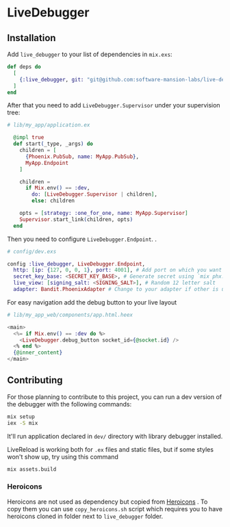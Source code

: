 # LiveDebugger

## Installation

Add `live_debugger` to your list of dependencies in `mix.exs`:

```elixir
def deps do
  [
    {:live_debugger, git: "git@github.com:software-mansion-labs/live-debugger.git", tag: "v0.0.2", only: :dev}
  ]
end
```

After that you need to add `LiveDebugger.Supervisor` under your supervision tree:

```elixir
# lib/my_app/application.ex

  @impl true
  def start(_type, _args) do
    children = [
      {Phoenix.PubSub, name: MyApp.PubSub},
      MyApp.Endpoint
    ]

    children =
      if Mix.env() == :dev,
        do: [LiveDebugger.Supervisor | children],
        else: children

    opts = [strategy: :one_for_one, name: MyApp.Supervisor]
    Supervisor.start_link(children, opts)
  end

```

Then you need to configure `LiveDebugger.Endpoint`. .

```elixir
# config/dev.exs

config :live_debugger, LiveDebugger.Endpoint,
  http: [ip: {127, 0, 0, 1}, port: 4001], # Add port on which you want debugger to run
  secret_key_base: <SECRET_KEY_BASE>, # Generate secret using `mix phx.gen.secret`
  live_view: [signing_salt: <SIGNING_SALT>], # Random 12 letter salt
  adapter: Bandit.PhoenixAdapter # Change to your adapter if other is used (see your Endpoint config)
```

For easy navigation add the debug button to your live layout

```Elixir
# lib/my_app_web/components/app.html.heex

<main>
  <%= if Mix.env() == :dev do %>
    <LiveDebugger.debug_button socket_id={@socket.id} />
  <% end %>
  {@inner_content}
</main>
```

## Contributing

For those planning to contribute to this project, you can run a dev version of the debugger with the following commands:

```bash
mix setup
iex -S mix
```

It'll run application declared in `dev/` directory with library debugger installed.

LiveReload is working both for `.ex` files and static files, but if some styles won't show up, try using this command

```bash
mix assets.build
```

### Heroicons

Heroicons are not used as dependency but copied from [Heroicons](https://github.com/tailwindlabs/heroicons) .
To copy them you can use `copy_heroicons.sh` script which requires you to have heroicons cloned in folder next to `live_debugger` folder.
